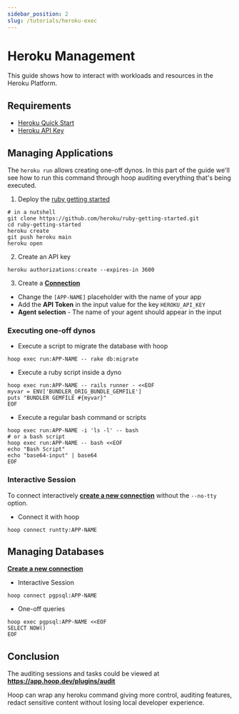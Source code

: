 ```yaml
---
sidebar_position: 2
slug: /tutorials/heroku-exec
---
```


# Heroku Management

This guide shows how to interact with workloads and resources in the Heroku Platform.

## Requirements

- [Heroku Quick Start](../quickstarts/saas-heroku.md)
- [Heroku API Key](https://devcenter.heroku.com/articles/authentication)

## Managing Applications

The `heroku run` allows creating one-off dynos. In this part of the guide we'll see how to run this command through hoop auditing everything that's being executed.

1. Deploy the [ruby getting started](https://devcenter.heroku.com/articles/getting-started-with-ruby?singlepage=true)

```shell
# in a nutshell
git clone https://github.com/heroku/ruby-getting-started.git
cd ruby-getting-started
heroku create
git push heroku main
heroku open
```

2. Create an API key

```shell
heroku authorizations:create --expires-in 3600
```

3. Create a **[Connection](https://app.hoop.dev/connections/command-line/new?data=eyJuYW1lIjoicnVuOltBUFAtTkFNRV0iLCJ0eXBlIjoiY29tbWFuZC1saW5lIiwic2VjcmV0Ijp7ImVudnZhcjpIRVJPS1VfQVBJX0tFWSI6IiJ9LCJjb21tYW5kIjpbIi9hcHAvYmluL2hlcm9rdSBydW4gLS1uby10dHkgLS1leGl0LWNvZGUgLS1hcHAgW0FQUC1OQU1FXSJdfQ==)**

- Change the `[APP-NAME]` placeholder with the name of your app
- Add the **API Token** in the input value for the key `HEROKU_API_KEY`
- **Agent selection** - The name of your agent should appear in the input

### Executing one-off dynos

- Execute a script to migrate the database with hoop

```shell
hoop exec run:APP-NAME -- rake db:migrate
```

- Execute a ruby script inside a dyno

```shell
hoop exec run:APP-NAME -- rails runner - <<EOF
myvar = ENV['BUNDLER_ORIG_BUNDLE_GEMFILE']
puts "BUNDLER GEMFILE #{myvar}"
EOF
```

- Execute a regular bash command or scripts

```shell
hoop exec run:APP-NAME -i 'ls -l' -- bash
# or a bash script
hoop exec run:APP-NAME -- bash <<EOF
echo "Bash Script"
echo "base64-input" | base64
EOF
```

### Interactive Session

To connect interactively **[create a new connection](https://app.hoop.dev/connections/command-line/new?data=eyJuYW1lIjoicnVudHR5OltBUFAtTkFNRV0iLCJ0eXBlIjoiY29tbWFuZC1saW5lIiwic2VjcmV0Ijp7ImVudnZhcjpIRVJPS1VfQVBJX0tFWSI6IiJ9LCJjb21tYW5kIjpbIi9hcHAvYmluL2hlcm9rdSBydW4gLS1leGl0LWNvZGUgLS1hcHAgW0FQUC1OQU1FXSBiYXNoIl19)** without the `--no-tty` option.

- Connect it with hoop

```shell
hoop connect runtty:APP-NAME
```

## Managing Databases

**[Create a new connection](https://app.hoop.dev/connections/command-line/new?data=eyJuYW1lIjoicGdwc3FsOltBUFAtTkFNRV0iLCJ0eXBlIjoiY29tbWFuZC1saW5lIiwic2VjcmV0Ijp7ImVudnZhcjpIRVJPS1VfQVBJX0tFWSI6IiJ9LCJjb21tYW5kIjpbIi9hcHAvYmluL2hlcm9rdSBwZzpwc3FsIC0tYXBwIFtBUFAtTkFNRV0iXX0K)** 

- Interactive Session

```shell
hoop connect pgpsql:APP-NAME
```

- One-off queries

```shell
hoop exec pgpsql:APP-NAME <<EOF
SELECT NOW()
EOF
```

## Conclusion

The auditing sessions and tasks could be viewed at **https://app.hoop.dev/plugins/audit**

Hoop can wrap any heroku command giving more control, auditing features, redact sensitive content without losing local developer experience.
